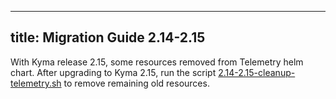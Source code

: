 
---
title: Migration Guide 2.14-2.15
---

With Kyma release 2.15, some resources removed from Telemetry helm chart. After upgrading to Kyma 2.15, run the script [2.14-2.15-cleanup-telemetry.sh](./assets/2.14-2.15-cleanup-telemetry.sh) to remove remaining old resources.
 